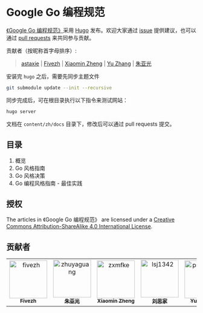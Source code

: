 # Google Go 编程规范

[《Google Go 编程规范》](https://github.com/gocn/styleguide)采用 [Hugo](https://gohugo.io) 发布。欢迎大家通过 [issue](https://github.com/gocn/styleguide/issues) 提供建议，也可以通过 [pull requests](https://github.com/gocn/styleguide/pulls) 来共同参与贡献。

贡献者（按昵称首字母排序）:

> [astaxie](https://github.com/astaxie) | [Fivezh](https://github.com/fivezh) | [Xiaomin Zheng](https://github.com/zxmfke) | [Yu Zhang](https://github.com/pseudoyu) | [朱亚光](https://github.com/zhuyaguang)

安装完 `hugo` 之后，需要先同步主题文件

```bash
git submodule update --init --recursive
```

同步完成后，可在根目录执行以下指令来测试网站：

```bash
hugo server
```

文档在 `content/zh/docs` 目录下，修改后可以通过 pull requests 提交。

## 目录

1. 概览
2. Go 风格指南
3. Go 风格决策
4. Go 编程风格指南 - 最佳实践

## 授权

The articles in 《Google Go 编程规范》 are licensed under a [Creative Commons Attribution-ShareAlike 4.0 International License](http://creativecommons.org/licenses/by-sa/4.0/).

## 贡献者

<!-- readme: collaborators,contributors -start -->
<table>
<tr>
    <td align="center">
        <a href="https://github.com/fivezh">
            <img src="https://avatars.githubusercontent.com/u/1311319?v=4" width="100;" alt="fivezh"/>
            <br />
            <sub><b>Fivezh</b></sub>
        </a>
    </td>
    <td align="center">
        <a href="https://github.com/zhuyaguang">
            <img src="https://avatars.githubusercontent.com/u/8857976?v=4" width="100;" alt="zhuyaguang"/>
            <br />
            <sub><b>朱亚光</b></sub>
        </a>
    </td>
    <td align="center">
        <a href="https://github.com/zxmfke">
            <img src="https://avatars.githubusercontent.com/u/19350643?v=4" width="100;" alt="zxmfke"/>
            <br />
            <sub><b>Xiaomin Zheng</b></sub>
        </a>
    </td>
    <td align="center">
        <a href="https://github.com/lsj1342">
            <img src="https://avatars.githubusercontent.com/u/43659912?v=4" width="100;" alt="lsj1342"/>
            <br />
            <sub><b>刘思家</b></sub>
        </a>
    </td>
    <td align="center">
        <a href="https://github.com/pseudoyu">
            <img src="https://avatars.githubusercontent.com/u/69753389?v=4" width="100;" alt="pseudoyu"/>
            <br />
            <sub><b>Yu ZHANG</b></sub>
        </a>
    </td></tr>
</table>
<!-- readme: collaborators,contributors -end -->
